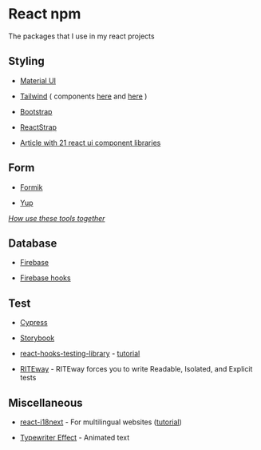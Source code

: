 # React npm

The packages that I use in my react projects

## Styling

- [Material UI](https://material-ui.com/getting-started/installation/)

- [Tailwind](https://tailwindcss.com/) ( components [here](https://tailwindcomponents.com/) and [here](https://tailwindui.com/components) )

- [Bootstrap](https://www.npmjs.com/package/bootstrap)

- [ReactStrap](https://reactstrap.github.io/)

- [Article with 21 react ui component libraries](https://javascript.plainenglish.io/21-react-ui-component-libraries-you-should-start-using-from-today-6249758d188)

## Form

- [Formik](https://formik.org/docs/overview)

- [Yup](https://www.npmjs.com/package/yup)

[_How use these tools together_](https://www.youtube.com/watch?v=TxEVnaISj1w)

## Database

- [Firebase](https://www.npmjs.com/package/firebase)

- [Firebase hooks](https://www.npmjs.com/package/react-firebase-hooks)

## Test

- [Cypress](https://www.cypress.io/)

- [Storybook](https://storybook.js.org/docs/react/get-started/introduction)

- [react-hooks-testing-library](https://github.com/testing-library/react-hooks-testing-library#installation) - [tutorial](https://www.toptal.com/react/testing-react-hooks-tutorial?utm_campaign=a-complete-guide-to-testing-react-hooks)

- [RITEway](https://www.npmjs.com/package/riteway) - RITEway forces you to write Readable, Isolated, and Explicit tests

## Miscellaneous

- [react-i18next](https://react.i18next.com/getting-started) - For multilingual websites ([tutorial](https://medium.com/@ricklee_10931/react-multi-lingual-with-react-i18next-57879f986168))

- [Typewriter Effect](https://www.npmjs.com/package/typewriter-effect#react) - Animated text

